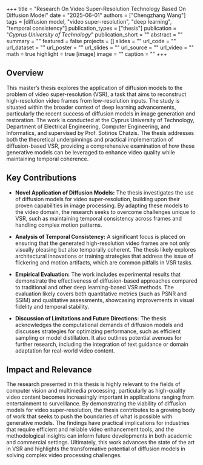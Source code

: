 +++
title = "Research On Video Super-Resolution Technology Based On Diffusion Model"
date = "2025-06-01"
authors = ["Chengzhang Wang"]
tags = [diffusion model, "video super-resolution", "deep learning", "temporal consistency"]
publication_types = ["thesis"]
publication = "_Cyprus University of Technology_"
publication_short = ""
abstract = ""
summary = ""
featured = false
projects = []
slides = ""
url_code = ""
url_dataset = ""
url_poster = ""
url_slides = ""
url_source = ""
url_video = ""
math = true
highlight = true
[image]
image = ""
caption = ""
+++

## Overview

This master’s thesis explores the application of diffusion models to the problem of video super-resolution (VSR), a task that aims to reconstruct high-resolution video frames from low-resolution inputs. The study is situated within the broader context of deep learning advancements, particularly the recent success of diffusion models in image generation and restoration. The work is conducted at the Cyprus University of Technology, Department of Electrical Engineering, Computer Engineering, and Informatics, and supervised by Prof. Sotirios Chatzis. The thesis addresses both the theoretical underpinnings and practical implementation of diffusion-based VSR, providing a comprehensive examination of how these generative models can be leveraged to enhance video quality while maintaining temporal coherence.

## Key Contributions

- **Novel Application of Diffusion Models:** The thesis investigates the use of diffusion models for video super-resolution, building upon their proven capabilities in image processing. By adapting these models to the video domain, the research seeks to overcome challenges unique to VSR, such as maintaining temporal consistency across frames and handling complex motion patterns.

- **Analysis of Temporal Consistency:** A significant focus is placed on ensuring that the generated high-resolution video frames are not only visually pleasing but also temporally coherent. The thesis likely explores architectural innovations or training strategies that address the issue of flickering and motion artifacts, which are common pitfalls in VSR tasks.

- **Empirical Evaluation:** The work includes experimental results that demonstrate the effectiveness of diffusion-based approaches compared to traditional and other deep learning-based VSR methods. The evaluation likely covers both quantitative metrics (such as PSNR and SSIM) and qualitative assessments, showcasing improvements in visual fidelity and temporal stability.

- **Discussion of Limitations and Future Directions:** The thesis acknowledges the computational demands of diffusion models and discusses strategies for optimizing performance, such as efficient sampling or model distillation. It also outlines potential avenues for further research, including the integration of text guidance or domain adaptation for real-world video content.

## Impact and Relevance

The research presented in this thesis is highly relevant to the fields of computer vision and multimedia processing, particularly as high-quality video content becomes increasingly important in applications ranging from entertainment to surveillance. By demonstrating the viability of diffusion models for video super-resolution, the thesis contributes to a growing body of work that seeks to push the boundaries of what is possible with generative models. The findings have practical implications for industries that require efficient and reliable video enhancement tools, and the methodological insights can inform future developments in both academic and commercial settings. Ultimately, this work advances the state of the art in VSR and highlights the transformative potential of diffusion models in solving complex video processing challenges.